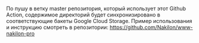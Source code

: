По пушу в ветку master репозитория, который использует этот Github Action, содержимое директорий будет синхронизировано в соответствующие бакеты Google Cloud Storage.
Пример использования и инструкцию смотреть в репозитории: https://github.com/Nakilon/www-nakilon-pro

